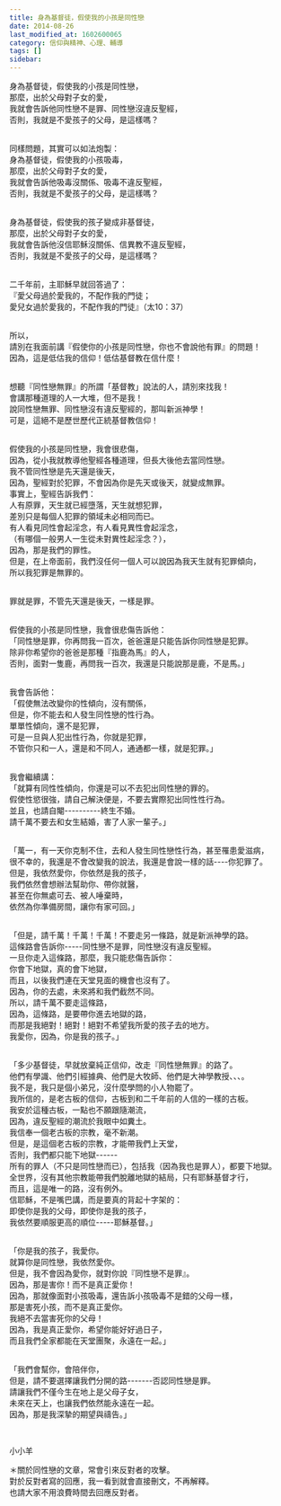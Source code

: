 ```yaml
---
title: 身為基督徒，假使我的小孩是同性戀
date: 2014-08-26
last_modified_at: 1602600065
category: 信仰與精神、心理、輔導
tags: []
sidebar: 
---
```


<p>身為基督徒，假使我的小孩是同性戀，<br/>
那麼，出於父母對子女的愛，<br/>
我就會告訴他同性戀不是罪、同性戀沒違反聖經，<br/>
否則，我就是不愛孩子的父母，是這樣嗎？</p>
<p><br/>
同樣問題，其實可以如法炮製：<br/>
身為基督徒，假使我的小孩吸毒，<br/>
那麼，出於父母對子女的愛，<br/>
我就會告訴他吸毒沒關係、吸毒不違反聖經，<br/>
否則，我就是不愛孩子的父母，是這樣嗎？</p>
<p><br/>
身為基督徒，假使我的孩子變成非基督徒，<br/>
那麼，出於父母對子女的愛，<br/>
我就會告訴他沒信耶穌沒關係、信異教不違反聖經，<br/>
否則，我就是不愛孩子的父母，是這樣嗎？</p>
<p><br/>
二千年前，主耶穌早就回答過了：<br/>
『愛父母過於愛我的，不配作我的門徒；<br/>
愛兒女過於愛我的，不配作我的門徒』（太10：37）</p>
<p><br/>
所以，<br/>
請別在我面前講『假使你的小孩是同性戀，你也不會說他有罪』的問題！<br/>
因為，這是低估我的信仰！低估基督教在信什麼！</p>
<p><br/>
想聽『同性戀無罪』的所謂「基督教」說法的人，請別來找我！<br/>
會講那種道理的人一大堆，但不是我！<br/>
說同性戀無罪、同性戀沒有違反聖經的，那叫新派神學！<br/>
可是，這絕不是歷世歷代正統基督教信仰！</p>
<p><br/>
假使我的小孩是同性戀，我會很悲傷，<br/>
因為，從小我就教導他聖經各種道理，但長大後他去當同性戀。<br/>
我不管同性戀是先天還是後天，<br/>
因為，聖經對於犯罪，不會因為你是先天或後天，就變成無罪。<br/>
事實上，聖經告訴我們：<br/>
人有原罪，天生就已經墮落，天生就想犯罪，<br/>
差別只是每個人犯罪的領域未必相同而已。<br/>
有人看見同性會起淫念，有人看見異性會起淫念，<br/>
（有哪個一般男人一生從未對異性起淫念？），<br/>
因為，那是我們的罪性。<br/>
但是，在上帝面前，我們沒任何一個人可以說因為我天生就有犯罪傾向，<br/>
所以我犯罪是無罪的。</p>
<p><br/>
罪就是罪，不管先天還是後天，一樣是罪。</p>
<p><br/>
假使我的小孩是同性戀，我會很悲傷告訴他：<br/>
「同性戀是罪，你再問我一百次，爸爸還是只能告訴你同性戀是犯罪。<br/>
除非你希望你的爸爸是那種『指鹿為馬』的人，<br/>
否則，面對一隻鹿，再問我一百次，我還是只能說那是鹿，不是馬。」</p>
<p><br/>
我會告訴他：<br/>
「假使無法改變你的性傾向，沒有關係，<br/>
但是，你不能去和人發生同性戀的性行為。<br/>
單單性傾向，還不是犯罪，<br/>
可是一旦與人犯出性行為，你就是犯罪，<br/>
不管你只和一人，還是和不同人，通通都一樣，就是犯罪。」</p>
<p><br/>
我會繼續講：<br/>
「就算有同性性傾向，你還是可以不去犯出同性戀的罪的。<br/>
假使性慾很強，請自己解決便是，不要去實際犯出同性性行為。<br/>
並且，也請自閹----------終生不婚。<br/>
請千萬不要去和女生結婚，害了人家一輩子。」</p>
<p><br/>
「萬一，有一天你克制不住，去和人發生同性戀性行為，甚至罹患愛滋病，<br/>
很不幸的，我還是不會改變我的說法，我還是會說一樣的話----你犯罪了。<br/>
但是，我依然愛你，你依然是我的孩子，<br/>
我們依然會想辦法幫助你、帶你就醫，<br/>
甚至在你無處可去、被人唾棄時，<br/>
依然為你準備房間，讓你有家可回。」</p>
<p><br/>
「但是，請千萬！千萬！千萬！不要走另一條路，就是新派神學的路。<br/>
這條路會告訴你-----同性戀不是罪，同性戀沒有違反聖經。<br/>
一旦你走入這條路，那麼，我只能悲傷告訴你：<br/>
你會下地獄，真的會下地獄，<br/>
而且，以後我們連在天堂見面的機會也沒有了。<br/>
因為，你的去處，未來將和我們截然不同。<br/>
所以，請千萬不要走這條路，<br/>
因為，這條路，是要帶你進去地獄的路，<br/>
而那是我絕對！絕對！絕對不希望我所愛的孩子去的地方。<br/>
我愛你，因為，你是我的孩子。」</p>
<p><br/>
「多少基督徒，早就放棄純正信仰，改走『同性戀無罪』的路了。<br/>
他們有學識、他們引經據典、他們是大牧師、他們是大神學教授、、、。<br/>
我不是，我只是個小弟兄，沒什麼學問的小人物罷了。<br/>
我所信的，是老古板的信仰，古板到和二千年前的人信的一樣的古板。<br/>
我安於這種古板，一點也不願跟隨潮流，<br/>
因為，違反聖經的潮流於我眼中如糞土。<br/>
我信奉一個老古板的宗教，毫不新潮。<br/>
但是，是這個老古板的宗教，才能帶我們上天堂，<br/>
否則，我們都只能下地獄------<br/>
所有的罪人（不只是同性戀而已），包括我（因為我也是罪人），都要下地獄。<br/>
全世界，沒有其他宗教能帶我們脫離地獄的結局，只有耶穌基督才行，<br/>
而且，這是唯一的路，沒有例外。<br/>
信耶穌，不是嘴巴講，而是要真的背起十字架的：<br/>
即使你是我的父母，即使你是我的孩子，<br/>
我依然要順服更高的順位-----耶穌基督。」</p>
<p><br/>
「你是我的孩子，我愛你。<br/>
就算你是同性戀，我依然愛你。<br/>
但是，我不會因為愛你，就對你說『同性戀不是罪』。<br/>
因為，那是害你！而不是真正愛你！<br/>
因為，那就像面對小孩吸毒，還告訴小孩吸毒不是錯的父母一樣，<br/>
那是害死小孩，而不是真正愛你。<br/>
我絕不去當害死你的父母！<br/>
因為，我是真正愛你，希望你能好好過日子，<br/>
而且我們全家都能在天堂團聚，永遠在一起。」</p>
<p><br/>
「我們會幫你，會陪伴你，<br/>
但是，請不要選擇讓我們分開的路-------否認同性戀是罪。<br/>
請讓我們不僅今生在地上是父母子女，<br/>
未來在天上，也讓我們依然能永遠在一起。<br/>
因為，那是我深摯的期望與禱告。」</p>
<p> </p>
<p>小小羊</p>
<p>＊關於同性戀的文章，常會引來反對者的攻擊。<br/>
對於反對者寫的回應，我一看到就會直接刪文，不再解釋。<br/>
也請大家不用浪費時間去回應反對者。</p>
<p> </p>
<p> </p>
